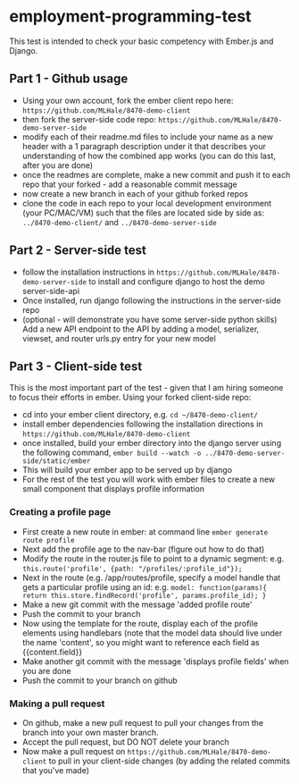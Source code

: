 # employment-programming-test
This test is intended to check your basic competency with Ember.js and Django.

## Part 1 - Github usage
* Using your own account, fork the ember client repo  here: `https://github.com/MLHale/8470-demo-client`
* then fork the server-side code repo: `https://github.com/MLHale/8470-demo-server-side`
* modify each of their readme.md files to include your name as a new header with a 1 paragraph description under it that describes your understanding of how the combined app works (you can do this last, after you are done)
* once the readmes are complete, make a new commit and push it to each repo that your forked - add a reasonable commit message
* now create a new branch in each of your github forked repos
* clone the code in each repo to your local development environment (your PC/MAC/VM) such that the files are located side by side as: `../8470-demo-client/` and `../8470-demo-server-side`

## Part 2 - Server-side test
* follow the installation instructions in `https://github.com/MLHale/8470-demo-server-side` to install and configure django to host the demo server-side-api
* Once installed, run django following the instructions in the server-side repo
* (optional - will demonstrate you have some server-side python skills) Add a new API endpoint to the API by adding a model, serializer, viewset, and router urls.py entry for your new model

## Part 3 - Client-side test
This is the most important part of the test - given that I am hiring someone to focus their efforts in ember. Using your forked client-side repo:
* cd into your ember client directory, e.g. `cd ~/8470-demo-client/`
* install ember dependencies following the installation directions in `https://github.com/MLHale/8470-demo-client`
* once installed, build your ember directory into the django server using the following command, `ember build --watch -o ../8470-demo-server-side/static/ember`
* This will build your ember app to be served up by django
* For the rest of the test you will work with ember files to create a new small component that displays profile information

### Creating a profile page
* First create a new route in ember: at command line `ember generate route profile` 
* Next add the profile age to the nav-bar (figure out how to do that)
* Modify the route in the router.js file to point to a dynamic segment: e.g. `this.route('profile', {path: "/profiles/:profile_id"});`
* Next in the route (e.g. /app/routes/profile, specify a model handle that gets a particular profile using an id: e.g. 
    `model: function(params){
        return this.store.findRecord('profile', params.profile_id);
    }`
* Make a new git commit with the message 'added profile route'
* Push the commit to your branch
* Now using the template for the route, display each of the profile elements using handlebars (note that the model data should live under the name 'content', so you might want to reference each field as {{content.field}}
* Make another git commit with the message 'displays profile fields' when you are done
* Push the commit to your branch on github

### Making a pull request
* On github, make a new pull request to pull your changes from the branch into your own master branch.
* Accept the pull request, but DO NOT delete your branch
* Now make a pull request on `https://github.com/MLHale/8470-demo-client` to pull in your client-side changes (by adding the related commits that you've made)
